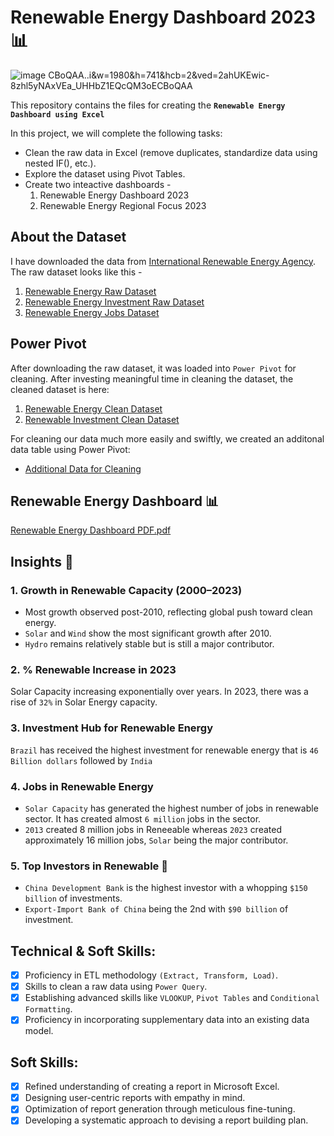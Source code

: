 # Renewable Energy Dashboard 2023 📊
![image](https://github.com/user-attachments/assets/3e679c64-1257-4d67-ab6f-0f32d9dee2d7)
CBoQAA..i&w=1980&h=741&hcb=2&ved=2ahUKEwic-8zhl5yNAxVEa_UHHbZ1EQcQM3oECBoQAA

This repository contains the files for creating the **`Renewable Energy Dashboard using Excel`**

In this project, we will complete the following tasks:

* Clean the raw data in Excel (remove duplicates, standardize data using nested IF(), etc.).
* Explore the dataset using Pivot Tables.
* Create two inteactive dashboards -
  1. Renewable Energy Dashboard 2023
  2. Renewable Energy Regional Focus 2023

## About the Dataset
I have downloaded the data from [International Renewable Energy Agency]('https://www.irena.org/Data/').
The raw dataset looks like this - 

1. [Renewable Energy Raw Dataset](https://github.com/YatinShekhar/Renewable-Energy-Analysis/blob/main/raw-files/Renewable%20Energy%20Raw%20Dataset.xlsx)
2. [Renewable Energy Investment Raw Dataset](https://github.com/YatinShekhar/Renewable-Energy-Analysis/blob/main/raw-files/Renewable%20Investments%20Raw%20Dataset.xlsx)
3. [Renewable Energy Jobs Dataset](https://github.com/YatinShekhar/Renewable-Energy-Analysis/blob/main/raw-files/Renewable%20Energy%20Jobs%20Dataset.xlsx)

## Power Pivot
After downloading the raw dataset, it was loaded into `Power Pivot` for cleaning. After investing meaningful time in cleaning the dataset, 
the cleaned dataset is here:

1. [Renewable Energy Clean Dataset](https://github.com/YatinShekhar/Renewable-Energy-Analysis/blob/main/clean-files/Additonal%20Data%20For%20Cleaning.xlsx)
2. [Renewable Investment Clean Dataset](https://github.com/YatinShekhar/Renewable-Energy-Analysis/blob/main/clean-files/Renewable%20Investments%20Clean%20Dataset.xlsx)

For cleaning our data much more easily and swiftly, we created an additonal data table using Power Pivot:
* [Additional Data for Cleaning](https://github.com/YatinShekhar/Renewable-Energy-Analysis/blob/main/clean-files/Additonal%20Data%20For%20Cleaning.xlsx)

## Renewable Energy Dashboard 📊
[Renewable Energy Dashboard PDF.pdf](https://github.com/user-attachments/files/20150805/Renewable.Energy.Dashboard.PDF.pdf)

## Insights 🔎

### 1. Growth in Renewable Capacity (2000–2023)

* Most growth observed post-2010, reflecting global push toward clean energy.
* `Solar` and `Wind` show the most significant growth after 2010.
* `Hydro` remains relatively stable but is still a major contributor.

### 2. % Renewable Increase in 2023

Solar Capacity increasing exponentially over years. In 2023, there was a rise of `32%` in Solar Energy capacity.


### 3. Investment Hub for Renewable Energy

`Brazil` has received the highest investment for renewable energy that is `46 Billion dollars` followed by `India`

### 4. Jobs in Renewable Energy

* `Solar Capacity` has generated the highest number of jobs in renewable sector. It has created almost `6 million` jobs in the sector.
* `2013` created 8 million jobs in Reneeable whereas `2023` created approximately 16 million jobs, `Solar` being the major contributor.

### 5. Top Investors in Renewable 🏦
* `China Development Bank` is the highest investor with a whopping `$150 billion` of investments.
* `Export-Import Bank of China` being the 2nd with `$90 billion` of investment.



## Technical & Soft Skills:
- [x]	Proficiency in ETL methodology `(Extract, Transform, Load)`.
- [x]	Skills to clean a raw data using `Power Query`.
- [x]	Establishing advanced skills like `VLOOKUP`, `Pivot Tables` and `Conditional Formatting`.
- [x]	Proficiency in incorporating supplementary data into an existing data model.

## Soft Skills:
- [x]	Refined understanding of creating a report in Microsoft Excel.
- [x]	Designing user-centric reports with empathy in mind.
- [x]	Optimization of report generation through meticulous fine-tuning.
- [x]	Developing a systematic approach to devising a report building plan.
